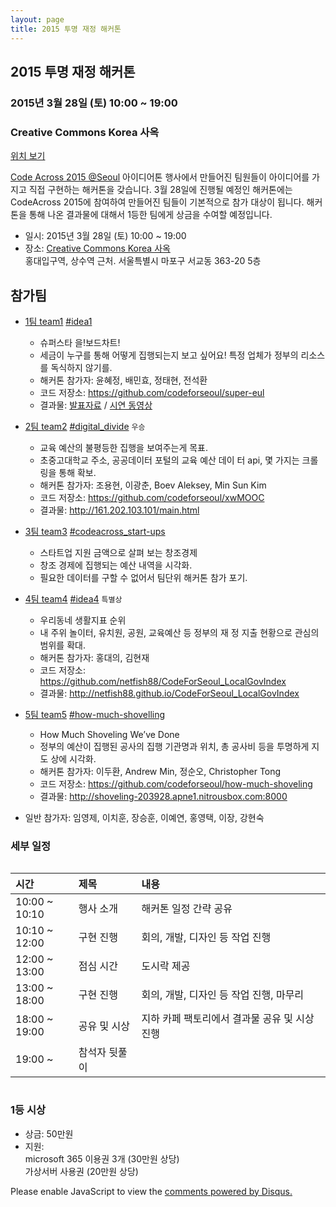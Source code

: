 ```yaml
---
layout: page
title: 2015 투명 재정 해커톤
---
```


<div id="hackathon" class="details">
    <h2>2015 투명 재정 해커톤</h2>
    <h3>2015년 3월 28일 (토) 10:00 ~ 19:00</h3>
    <h3>Creative Commons Korea 사옥</h3>
    <a target="_blank" href="http://map.naver.com/?dlevel=12&pinType=site&pinId=12231010&x=126.9218731&y=37.5511880&enc=b64" class="gh-btn rc trans">위치 보기</a>
</div>


[Code Across 2015 @Seoul](http://codeforseoul.org/codeacross/) 아이디어톤 행사에서 만들어진 팀원들이 아이디어를 가지고 직접 구현하는 해커톤을 갖습니다. 3월 28일에 진행될 예정인 해커톤에는 CodeAcross 2015에 참여하여 만들어진 팀들이 기본적으로 참가 대상이 됩니다. 해커톤을 통해 나온 결과물에 대해서 1등한 팀에게 상금을 수여할 예정입니다.

* 일시: 2015년 3월 28일 (토) 10:00 ~ 19:00
* 장소: [Creative Commons Korea 사옥](http://map.naver.com/?dlevel=12&pinType=site&pinId=12231010&x=126.9218731&y=37.5511880&enc=b64)   
  홍대입구역, 상수역 근처. 서울특별시 마포구 서교동 363-20 5층

## 참가팀

- [1팀 team1](http://bit.ly/codeacross-2015-seoul-1) [#idea1](https://codeforseoul.slack.com/messages/idea1/)    
    * 슈퍼스타 을!보드차트!   
    * 세금이 누구를 통해 어떻게 집행되는지 보고 싶어요! 특정 업체가 정부의 리소스를 독식하지 않기를.
    * 해커톤 참가자: 윤혜정, 배민효, 정태현, 전석환
    * 코드 저장소: https://github.com/codeforseoul/super-eul
    * 결과물: [발표자료](https://slack-files.com/files-pri-safe/T02QENMKM-F0476PP1M/________________________________.pdf?c=1427691323-2b41d29ac4d594f637c9e322e6871c607b721f15) / [시연 동영상](https://files.slack.com/files-pri/T02QENMKM-F046HA88N/civic-hakaton-20150328-with-heyjung-1156-.m4v)

- [2팀 team2](http://bit.ly/codeacross-2015-seoul-2) [#digital_divide](https://codeforseoul.slack.com/messages/digital_divide/) ``우승``
    * 교육 예산의 불평등한 집행을 보여주는게 목표.
    * 초중고대학교 주소, 공공데이터 포털의 교육 예산 데이 터 api, 몇 가지는 크롤링을 통해 확보.
    * 해커톤 참가자: 조용현, 이광춘, Boev Aleksey, Min Sun Kim
    * 코드 저장소: https://github.com/codeforseoul/xwMOOC
    * 결과물: http://161.202.103.101/main.html

- [3팀 team3](http://bit.ly/codeacross-2015-seoul-3) [#codeacross_start-ups](https://codeforseoul.slack.com/messages/codeacross_start-ups)
    * 스타트업 지원 금액으로 살펴 보는 창조경제
    * 창조 경제에 집행되는 예산 내역을 시각화.
    * 필요한 데이터를 구할 수 없어서 팀단위 해커톤 참가 포기.

- [4팀 team4](http://bit.ly/codeacross-2015-seoul-4) [#idea4](https://codeforseoul.slack.com/messages/idea4/) ```특별상```    
    * 우리동네 생활지표 순위
    * 내 주위 놀이터, 유치원, 공원, 교육예산 등 정부의 재 정 지출 현황으로 관심의 범위를 확대.
    * 해커톤 참가자: 홍대의, 김현재
    * 코드 저장소: https://github.com/netfish88/CodeForSeoul_LocalGovIndex
    * 결과물: http://netfish88.github.io/CodeForSeoul_LocalGovIndex

- [5팀 team5](https://docs.google.com/document/d/1-_pjox-9EFKoJ2rRINVtfK951r1sZT7pNoKOQngoMhs/edit?usp=sharing) [#how-much-shovelling](https://codeforseoul.slack.com/messages/how-much-shovelling)
    * How Much Shoveling We’ve Done
    * 정부의 예산이 집행된 공사의 집행 기관명과 위치, 총 공사비 등을 투명하게 지도 상에 시각화.
    * 해커톤 참가자: 이두환, Andrew Min, 정순오, Christopher Tong
    * 코드 저장소: https://github.com/codeforseoul/how-much-shoveling
    * 결과물: http://shoveling-203928.apne1.nitrousbox.com:8000

- 일반 참가자: 임영제, 이치훈, 장승훈, 이예연, 홍영택, 이장, 강현숙


### 세부 일정

<div class="column full">
  <table style="text-align: left;">
    <thead>
      <tr>
        <th width="20%">시간</th>
        <th width="20%">제목</th>
        <th width="60%">내용</th>
      </tr>
    </thead>
    <tbody>
      <tr>
        <td>10:00 ~ 10:10</td>
        <td>행사 소개</td>
        <td>해커톤 일정 간략 공유</td>
      </tr>
      <tr>
        <td>10:10 ~ 12:00</td>
        <td>구현 진행</td>
        <td>회의, 개발, 디자인 등 작업 진행</td>
      </tr>
      <tr>
        <td>12:00 ~ 13:00</td>
        <td>점심 시간</td>
        <td>도시락 제공</td>
      </tr>
      <tr>
        <td>13:00 ~ 18:00</td>
        <td>구현 진행</td>
        <td>회의, 개발, 디자인 등 작업 진행, 마무리</td>
      </tr>
      <tr>
        <td>18:00 ~ 19:00</td>
        <td>공유 및 시상</td>
        <td>지하 카페 팩토리에서 결과물 공유 및 시상 진행</td>
      </tr>
      <tr>
        <td>19:00 ~</td>
        <td>참석자 뒷풀이</td>
        <td></td>
      </tr>
    </tbody>
  </table>
</div>

### 1등 시상
- 상금: 50만원
- 지원:   
  microsoft 365 이용권 3개 (30만원 상당)   
  가상서버 사용권 (20만원 상당)




<div id="disqus_thread"></div>
<script type="text/javascript">
    /* * * CONFIGURATION VARIABLES: EDIT BEFORE PASTING INTO YOUR WEBPAGE * * */
    var disqus_shortname = 'transparency-ko'; // required: replace example with your forum shortname
    var disqus_identifier = 'hackathon';
    var disqus_url = 'http://transparency.codenamu.org/hackathon';

    /* * * DON'T EDIT BELOW THIS LINE * * */
    (function() {
        var dsq = document.createElement('script'); dsq.type = 'text/javascript'; dsq.async = true;
        dsq.src = '//' + disqus_shortname + '.disqus.com/embed.js';
        (document.getElementsByTagName('head')[0] || document.getElementsByTagName('body')[0]).appendChild(dsq);

        var s = document.createElement('script'); s.async = true;
        s.type = 'text/javascript';
        s.src = '//' + disqus_shortname + '.disqus.com/count.js';
        (document.getElementsByTagName('HEAD')[0] || document.getElementsByTagName('BODY')[0]).appendChild(s);
    })();
</script>
<noscript>Please enable JavaScript to view the <a href="https://disqus.com/?ref_noscript">comments powered by Disqus.</a></noscript>
